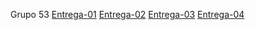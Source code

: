 Grupo 53
[Entrega-01](./Entrega-01/index.html)
[Entrega-02](./Entrega-02/index.html)
[Entrega-03](./Entrega-03/index.html)
[Entrega-04](./Entrega-04/index.html)

